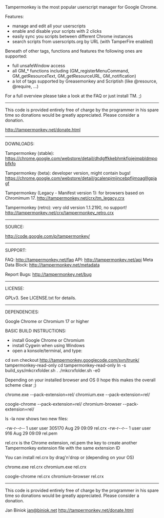 Tampermonkey is the most popular userscript manager for Google Chrome.

Features:
 - manage and edit all your userscripts
 - enable and disable your scripts with 2 clicks
 - easily sync you scripts between different Chrome instances
 - search scripts from userscripts.org by URL (with TamperFire enabled)

Beneath of other tags, functions and features the following ones are supported:
 - full unsafeWindow access
 - all GM_* functions including (GM_registerMenuCommand, GM_getResourceText, GM_getResourceURL, GM_notification)
 - a lot of tags supported by Greasemonkey and Scriptish (like @resource, @require, ...)

For a full overview please take a look at the FAQ or just install TM. ;)

---

This code is provided entirely free of charge by the programmer in his spare
time so donations would be greatly appreciated. Please consider a donation.

http://tampermonkey.net/donate.html

---

DOWNLOADS:

Tampermonkey (stable): 
   https://chrome.google.com/webstore/detail/dhdgffkkebhmkfjojejmpbldmpobfkfo

Tampermonkey (beta): developer version, might contain bugs!
   https://chrome.google.com/webstore/detail/gcalenpjmijncebpfijmoaglllgpjagf

Tampermonkey (Legacy - Manifest version 1): for browsers based on Chromimum 17.
   http://tampermonkey.net/crx/tm_legacy.crx

Tampermonkey (retro): very old version 1.1.2190, no support!
   http://tampermonkey.net/crx/tampermonkey_retro.crx

---

SOURCE:

http://code.google.com/p/tampermonkey/

---

SUPPORT:

FAQ: http://tampermonkey.net/faq
API: http://tampermonkey.net/api
Meta Data Block: http://tampermonkey.net/metadata

Report Bugs: http://tampermonkey.net/bug

---

LICENSE: 

GPLv3.  See LICENSE.txt for details.

---

DEPENDENCIES:

Google Chrome or Chromium 17 or higher

BASIC BUILD INSTRUCTIONS:

- install Google Chrome or Chromium
- install Cygwin when using Windows
- open a konsole/terminal, and type:

cd
svn checkout http://tampermonkey.googlecode.com/svn/trunk/ tampermonkey-read-only
cd tampermonkey-read-only
ln -s build_sys/mkcrxfolder.sh .
./mkcrxfolder.sh -e0

Depending on your installed browser and OS (I hope this makes the overall scheme clear ;)

chrome.exe --pack-extension=rel/
chromium.exe --pack-extension=rel/

coogle-chrome --pack-extension=rel/
chromium-browser --pack-extension=rel/

ls -la now shows two new files:

-rw-r--r--  1 user user 305170 Aug 29 09:09 rel.crx
-rw-r--r--  1 user user    916 Aug 29 09:09 rel.pem

rel.crx is the Chrome extension, rel.pem the key to create another Tampermonkey extension file with the same extension ID

You can install rel.crx by drag'n'drop or (depending on your OS)

chrome.exe rel.crx
chromium.exe rel.crx

coogle-chrome rel.crx
chromium-browser rel.crx

---

This code is provided entirely free of charge by the programmer in his spare
time so donations would be greatly appreciated. Please consider a donation.

Jan Biniok <jan@biniok.net>
http://tampermonkey.net/donate.html
